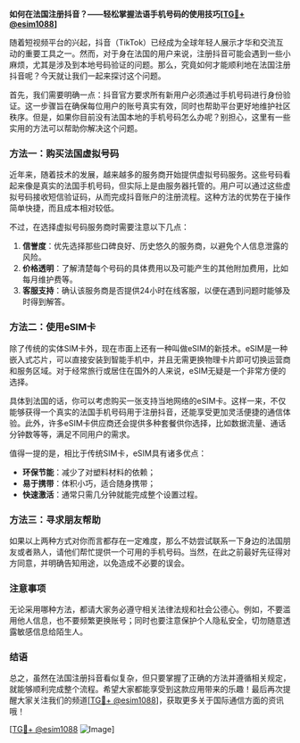 **如何在法国注册抖音？——轻松掌握法语手机号码的使用技巧[[TG💪+ @esim1088](https://t.me/s/esim1088)]**

随着短视频平台的兴起，抖音（TikTok）已经成为全球年轻人展示才华和交流互动的重要工具之一。然而，对于身在法国的用户来说，注册抖音可能会遇到一些小麻烦，尤其是涉及到本地号码验证的问题。那么，究竟如何才能顺利地在法国注册抖音呢？今天就让我们一起来探讨这个问题。

首先，我们需要明确一点：抖音官方要求所有新用户必须通过手机号码进行身份验证。这一步骤旨在确保每位用户的账号真实有效，同时也帮助平台更好地维护社区秩序。但是，如果你目前没有法国本地的手机号码怎么办呢？别担心，这里有一些实用的方法可以帮助你解决这个问题。

### 方法一：购买法国虚拟号码

近年来，随着技术的发展，越来越多的服务商开始提供虚拟号码服务。这些号码看起来像是真实的法国手机号码，但实际上是由服务器托管的。用户可以通过这些虚拟号码接收短信验证码，从而完成抖音账户的注册流程。这种方法的优势在于操作简单快捷，而且成本相对较低。

不过，在选择虚拟号码服务商时需要注意以下几点：

1. **信誉度**：优先选择那些口碑良好、历史悠久的服务商，以避免个人信息泄露的风险。
2. **价格透明**：了解清楚每个号码的具体费用以及可能产生的其他附加费用，比如每月维护费等。
3. **客服支持**：确认该服务商是否提供24小时在线客服，以便在遇到问题时能够及时得到解答。

### 方法二：使用eSIM卡

除了传统的实体SIM卡外，现在市面上还有一种叫做eSIM的新技术。eSIM是一种嵌入式芯片，可以直接安装到智能手机中，并且无需更换物理卡片即可切换运营商和服务区域。对于经常旅行或居住在国外的人来说，eSIM无疑是一个非常方便的选择。

具体到法国的话，你可以考虑购买一张支持当地网络的eSIM卡。这样一来，不仅能够获得一个真实的法国手机号码用于注册抖音，还能享受更加灵活便捷的通信体验。此外，许多eSIM卡供应商还会提供多种套餐供你选择，比如数据流量、通话分钟数等等，满足不同用户的需求。

值得一提的是，相比于传统SIM卡，eSIM具有诸多优点：

- **环保节能**：减少了对塑料材料的依赖；
- **易于携带**：体积小巧，适合随身携带；
- **快速激活**：通常只需几分钟就能完成整个设置过程。

### 方法三：寻求朋友帮助

如果以上两种方式对你而言都存在一定难度，那么不妨尝试联系一下身边的法国朋友或者熟人，请他们帮忙提供一个可用的手机号码。当然，在此之前最好先征得对方同意，并明确告知用途，以免造成不必要的误会。

### 注意事项

无论采用哪种方法，都请大家务必遵守相关法律法规和社会公德心。例如，不要滥用他人信息，也不要频繁更换账号；同时也要注意保护个人隐私安全，切勿随意透露敏感信息给陌生人。

### 结语

总之，虽然在法国注册抖音看似复杂，但只要掌握了正确的方法并遵循相关规定，就能够顺利完成整个流程。希望大家都能享受到这款应用带来的乐趣！最后再次提醒大家关注我们的频道[[TG💪+ @esim1088](https://t.me/s/esim1088)]，获取更多关于国际通信方面的资讯哦！

[[TG💪+ @esim1088](https://t.me/s/esim1088) ![Image](https://i.postimg.cc/4NQfJmqS/Snipaste-2025-05-13-00-14-12.png)]